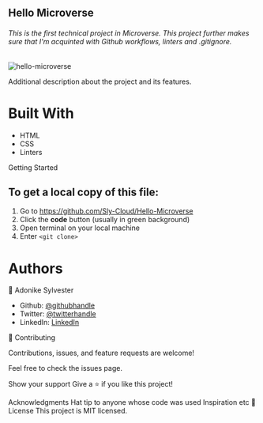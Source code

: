 <h2>Hello Microverse</h2> 

<h6>This is the first technical project in Microverse. This project further makes sure that I'm acquinted with Github workflows, linters and .gitignore.</h6>

![hello-microverse](https://user-images.githubusercontent.com/69966775/120317602-bfb48200-c2d6-11eb-984d-2229dc33c177.png)

Additional description about the project and its features.

<h1>Built With</h1>

* HTML
* CSS
* Linters

Getting Started
<h2> To get a local copy of this file:</h2>

1. Go to https://github.com/Sly-Cloud/Hello-Microverse
2. Click the **code** button (usually in green background)
3. Open terminal on your local machine
4. Enter `<git clone>`

<h1>Authors</h1>

👤 Adonike Sylvester

* Github: [@githubhandle](https://github.com/Sly-Cloud)
* Twitter: [@twitterhandle](https://twitter.com/SylvesterHills)
* LinkedIn: [LinkedIn](https://www.linkedin.com/in/sylvester-adonike/)

🤝 Contributing

Contributions, issues, and feature requests are welcome!

Feel free to check the issues page.

Show your support
Give a ⭐️ if you like this project!

Acknowledgments
Hat tip to anyone whose code was used
Inspiration
etc
📝 License
This project is MIT licensed.
